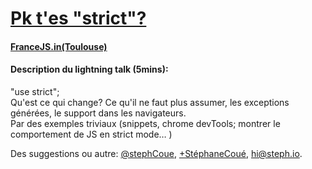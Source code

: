 #  [Pk t'es "strict"?](http://steph.io/pk-t-es-strict/)
#### [FranceJS.in(Toulouse)](http://francejs.org/conf2013.html)

#### Description du lightning talk (5mins):
"use strict";   
Qu'est ce qui change? Ce qu'il ne faut plus assumer, les exceptions générées, le support dans les navigateurs.   
Par des exemples triviaux (snippets, chrome devTools; montrer le comportement de JS en strict mode… )

Des suggestions ou autre: [@stephCoue](https://twitter.com/stephCoue), [+StéphaneCoué](plus.google.com/+StéphaneCoué), [hi@steph.io](mailto:hi@steph.io).



